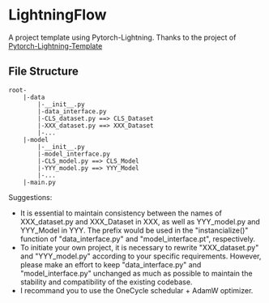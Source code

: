# LightningFlow
A project template using Pytorch-Lightning. Thanks to the project of [Pytorch-Lightning-Template](https://github.com/miracleyoo/pytorch-lightning-template/tree/master.)



## File Structure

```
root-
	|-data
		|-__init__.py
		|-data_interface.py
		|-CLS_dataset.py ==> CLS_Dataset
        |-XXX_dataset.py ==> XXX_Dataset
		|-...
	|-model
		|-__init__.py
		|-model_interface.py
		|-CLS_model.py ==> CLS_Model
        |-YYY_model.py ==> YYY_Model
		|-...
	|-main.py
```

Suggestions:
- It is essential to maintain consistency between the names of XXX_dataset.py and XXX_Dataset in XXX, as well as YYY_model.py and YYY_Model in YYY. The prefix would be used in the "instancialize()" function of "data_interface.py" and "model_interface.pt", respectively.
- To initiate your own project, it is necessary to rewrite "XXX_dataset.py" and "YYY_model.py" according to your specific requirements. However, please make an effort to keep "data_interface.py" and "model_interface.py" unchanged as much as possible to maintain the stability and compatibility of the existing codebase.
- I recommand you to use the OneCycle schedular + AdamW optimizer.
